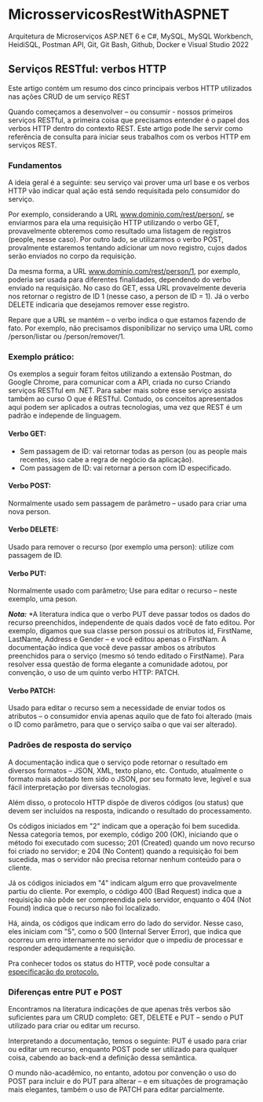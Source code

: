 # **MicrosservicosRestWithASPNET**
Arquitetura de Microserviços ASP.NET 6 e C#, MySQL, MySQL Workbench, HeidiSQL, Postman API, Git, Git Bash, Github, Docker e Visual Studio 2022

## **Serviços RESTful: verbos HTTP**
Este artigo contém um resumo dos cinco principais verbos HTTP utilizados nas ações CRUD de um serviço REST

Quando começamos a desenvolver – ou consumir - nossos primeiros serviços RESTful, a primeira coisa que precisamos entender é o papel dos verbos HTTP dentro do contexto REST.
Este artigo pode lhe servir como referência de consulta para iniciar seus trabalhos com os verbos HTTP em serviços REST.


### **Fundamentos**
A ideia geral é a seguinte: seu serviço vai prover uma url base e os verbos HTTP vão indicar qual ação está sendo requisitada pelo consumidor do serviço.

Por exemplo, considerando a URL www.dominio.com/rest/person/, se enviarmos para ela uma requisição HTTP utilizando o verbo GET, provavelmente obteremos como resultado uma listagem de registros (people, nesse caso). Por outro lado, se utilizarmos o verbo POST, provalmente estaremos tentando adicionar um novo registro, cujos dados serão enviados no corpo da requisição.

Da mesma forma, a URL www.dominio.com/rest/person/1, por exemplo, poderia ser usada para diferentes finalidades, dependendo do verbo enviado na requisição. No caso do GET, essa URL provavelmente deveria nos retornar o registro de ID 1 (nesse caso, a person de ID = 1). Já o verbo DELETE indicaria que desejamos remover esse registro.

Repare que a URL se mantém – o verbo indica o que estamos fazendo de fato. Por exemplo, não precisamos disponibilizar no serviço uma URL como /person/listar ou /person/remover/1.


### **Exemplo prático:**
Os exemplos a seguir foram feitos utilizando a extensão Postman, do Google Chrome, para comunicar com a API, criada no curso Criando serviços RESTful em .NET. Para saber mais sobre esse serviço assista também ao curso O que é RESTful. Contudo, os conceitos apresentados aqui podem ser aplicados a outras tecnologias, uma vez que REST é um padrão e independe de linguagem.

#### **Verbo GET:**
- Sem passagem de ID: vai retornar todas as person (ou as people mais recentes, isso cabe a regra de negócio da aplicação).
- Com passagem de ID: vai retornar a person com ID especificado.

#### **Verbo POST:**
Normalmente usado sem passagem de parâmetro – usado para criar uma nova person.

#### **Verbo DELETE:**
Usado para remover o recurso (por exemplo uma person): utilize com passagem de ID.

#### **Verbo PUT:**
Normalmente usado com parâmetro; Use para editar o recurso – neste exemplo, uma peson.

***Nota:***
*A literatura indica que o verbo PUT deve passar todos os dados do recurso preenchidos, independente de quais dados você de fato editou. Por exemplo, digamos que sua classe person possui os atributos id, FirstName, LastName, Address e Gender – e você editou apenas o FirstNam. A documentação indica que você deve passar ambos os atributos preenchidos para o serviço (mesmo só tendo editado o FirstName).
Para resolver essa questão de forma elegante a comunidade adotou, por convenção, o uso de um quinto verbo HTTP: PATCH.

#### **Verbo PATCH:**
Usado para editar o recurso sem a necessidade de enviar todos os atributos – o consumidor envia apenas aquilo que de fato foi alterado (mais o ID como parâmetro, para que o serviço saiba o que vai ser alterado).


### **Padrões de resposta do serviço**
A documentação indica que o serviço pode retornar o resultado em diversos formatos – JSON, XML, texto plano, etc. Contudo, atualmente o formato mais adotado tem sido o JSON, por seu formato leve, legível e sua fácil interpretação por diversas tecnologias.

Além disso, o protocolo HTTP dispõe de diveros códigos (ou status) que devem ser incluídos na resposta, indicando o resultado do processamento.

Os códigos iniciados em "2" indicam que a operação foi bem sucedida. Nessa categoria temos, por exemplo, código 200 (OK), iniciando que o método foi executado com sucesso; 201 (Created) quando um novo recurso foi criado no servidor; e 204 (No Content) quando a requisição foi bem sucedida, mas o servidor não precisa retornar nenhum conteúdo para o cliente.

Já os códigos iniciados em "4" indicam algum erro que provavelmente partiu do cliente. Por exemplo, o código 400 (Bad Request) indica que a requisição não pôde ser compreendida pelo servidor, enquanto o 404 (Not Found) indica que o recurso não foi localizado.

Há, ainda, os códigos que indicam erro do lado do servidor. Nesse caso, eles iniciam com "5", como o 500 (Internal Server Error), que indica que ocorreu um erro internamente no servidor que o impediu de processar e responder adequdamente a requisição.

Pra conhecer todos os status do HTTP, você pode consultar a [especificação do protocolo.](www.rfc-editor.org/rfc/rfc9110.html)


### **Diferenças entre PUT e POST**
Encontramos na literatura indicações de que apenas três verbos são suficientes para um CRUD completo: GET, DELETE e PUT – sendo o PUT utilizado para criar ou editar um recurso.

Interpretando a documentação, temos o seguinte: PUT é usado para criar ou editar um recurso, enquanto POST pode ser utilizado para qualquer coisa, cabendo ao back-end a definição dessa semântica.

O mundo não-acadêmico, no entanto, adotou por convenção o uso do POST para incluir e do PUT para alterar – e em situações de programação mais elegantes, também o uso de PATCH para editar parcialmente.
